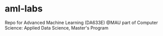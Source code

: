# aml-labs
Repo for Advanced Machine Learning (DA633E) @MAU part of Computer Science: Applied Data Science, Master's Program
